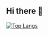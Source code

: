 ## Hi there 👋
[![Top Langs](https://github-readme-stats.vercel.app/api/top-langs/?username=stanfish06)](https://github.com/stanfish06/github-readme-stats)
<!--
**stanfish06/stanfish06** is a ✨ _special_ ✨ repository because its `README.md` (this file) appears on your GitHub profile.

Here are some ideas to get you started:

- 🔭 I’m currently working on ...
- 🌱 I’m currently learning ...
- 👯 I’m looking to collaborate on ...
- 🤔 I’m looking for help with ...
- 💬 Ask me about ...
- 📫 How to reach me: ...
- 😄 Pronouns: ...
- ⚡ Fun fact: ...
-->
